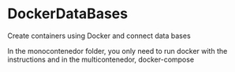 # DockerDataBases
Create containers using Docker and connect data bases

In the monocontenedor folder, you only need to run docker with the instructions and in the multicontenedor, docker-compose
